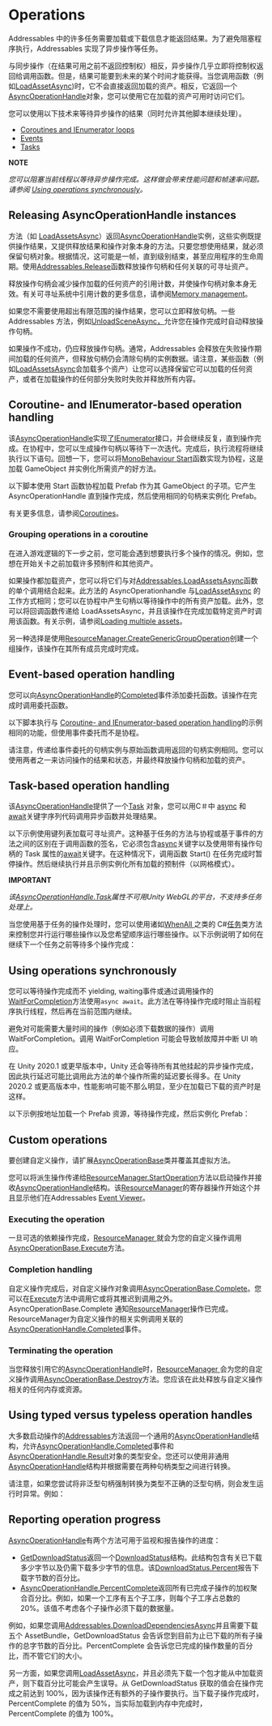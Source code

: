 # Operations

Addressables 中的许多任务需要加载或下载信息才能返回结果。为了避免阻塞程序执行，Addressables 实现了异步操作等任务。

与同步操作（在结果可用之前不返回控制权）相反，异步操作几乎立即将控制权返回给调用函数。但是，结果可能要到未来的某个时间才能获得。当您调用函数（例如[LoadAssetAsync](https://docs.unity3d.com/Packages/com.unity.addressables@1.19/api/UnityEngine.AddressableAssets.Addressables.LoadAssetAsync.html))时，它不会直接返回加载的资产。相反，它返回一个[AsyncOperationHandle](https://docs.unity3d.com/Packages/com.unity.addressables@1.19/api/UnityEngine.ResourceManagement.AsyncOperations.AsyncOperationHandle.html)对象，您可以使用它在加载的资产可用时访问它们。

您可以使用以下技术来等待异步操作的结果（同时允许其他脚本继续处理）。

- [Coroutines and IEnumerator loops](https://docs.unity3d.com/Packages/com.unity.addressables@1.19/manual/AddressableAssetsAsyncOperationHandle.html#coroutine-operation-handling)
- [Events](https://docs.unity3d.com/Packages/com.unity.addressables@1.19/manual/AddressableAssetsAsyncOperationHandle.html#event-based-operation-handling)
- [Tasks](https://docs.unity3d.com/Packages/com.unity.addressables@1.19/manual/AddressableAssetsAsyncOperationHandle.html#task-based-operation-handling)

**NOTE**

*您可以阻塞当前线程以等待异步操作完成。这样做会带来性能问题和帧速率问题。请参阅 [Using operations synchronously](https://docs.unity3d.com/Packages/com.unity.addressables@1.19/manual/AddressableAssetsAsyncOperationHandle.html#using-operations-synchronously)。*

## Releasing AsyncOperationHandle instances

方法（如 [LoadAssetsAsync](https://docs.unity3d.com/Packages/com.unity.addressables@1.19/api/UnityEngine.AddressableAssets.Addressables.LoadAssetsAsync.html)）返回[AsyncOperationHandle](https://docs.unity3d.com/Packages/com.unity.addressables@1.19/api/UnityEngine.ResourceManagement.AsyncOperations.AsyncOperationHandle.html)实例，这些实例既提供操作结果，又提供释放结果和操作对象本身的方法。只要您想使用结果，就必须保留句柄对象。根据情况，这可能是一帧，直到级别结束，甚至应用程序的生命周期。使用[Addressables.Release](https://docs.unity3d.com/Packages/com.unity.addressables@1.19/api/UnityEngine.AddressableAssets.Addressables.Release.html)函数释放操作句柄和任何关联的可寻址资产。

释放操作句柄会减少操作加载的任何资产的引用计数，并使操作句柄对象本身无效。有关可寻址系统中引用计数的更多信息，请参阅[Memory management](https://docs.unity3d.com/Packages/com.unity.addressables@1.19/manual/MemoryManagement.html)。

如果您不需要使用超出有限范围的操作结果，您可以立即释放句柄。一些 Addressables 方法，例如[UnloadSceneAsync，](https://docs.unity3d.com/Packages/com.unity.addressables@1.19/api/UnityEngine.AddressableAssets.Addressables.UnloadSceneAsync.html)允许您在操作完成时自动释放操作句柄。

如果操作不成功，仍应释放操作句柄。通常，Addressables 会释放在失败操作期间加载的任何资产，但释放句柄仍会清除句柄的实例数据。请注意，某些函数（例如[LoadAssetsAsync](https://docs.unity3d.com/Packages/com.unity.addressables@1.19/api/UnityEngine.AddressableAssets.Addressables.LoadAssetsAsync.html)会加载多个资产）让您可以选择保留它可以加载的任何资产，或者在加载操作的任何部分失败时失败并释放所有内容。

## Coroutine- and IEnumerator-based operation handling

该[AsyncOperationHandle](https://docs.unity3d.com/Packages/com.unity.addressables@1.19/api/UnityEngine.ResourceManagement.AsyncOperations.AsyncOperationHandle.html)实现[了IEnumerator](https://docs.microsoft.com/dotnet/api/system.collections.ienumerator)接口，并会继续反复，直到操作完成。在协程中，您可以生成操作句柄以等待下一次迭代。完成后，执行流程将继续执行以下语句。回想一下，您可以将[MonoBehaviour Start](https://docs.unity3d.com/ScriptReference/MonoBehaviour.Start.html)函数实现为协程，这是加载 GameObject 并实例化所需资产的好方法。

以下脚本使用 Start 函数协程加载 Prefab 作为其 GameObject 的子项。它产生 AsyncOperationHandle 直到操作完成，然后使用相同的句柄来实例化 Prefab。

有关更多信息，请参阅[Coroutines](https://docs.unity3d.com/2019.4/Documentation/Manual/Coroutines.html)。

### Grouping operations in a coroutine

在进入游戏逻辑的下一步之前，您可能会遇到想要执行多个操作的情况。例如，您想在开始关卡之前加载许多预制件和其他资产。

如果操作都加载资产，您可以将它们与对[Addressables.LoadAssetsAsync](https://docs.unity3d.com/Packages/com.unity.addressables@1.19/api/UnityEngine.AddressableAssets.Addressables.LoadAssetsAsync.html)函数的单个调用结合起来。此方法的 AsyncOperationhandle 与[LoadAssetAsync](https://docs.unity3d.com/Packages/com.unity.addressables@1.19/api/UnityEngine.AddressableAssets.Addressables.LoadAssetAsync.html) 的工作方式相同；您可以在协程中产生句柄以等待操作中的所有资产加载。此外，您可以将回调函数传递给 LoadAssetsAsync，并且该操作在完成加载特定资产时调用该函数。有关示例，请参阅[Loading multiple assets](https://docs.unity3d.com/Packages/com.unity.addressables@1.19/manual/LoadingAddressableAssets.html#loading-multiple-assets)。

另一种选择是使用[ResourceManager.CreateGenericGroupOperation](https://docs.unity3d.com/Packages/com.unity.addressables@1.19/api/UnityEngine.ResourceManagement.ResourceManager.CreateGenericGroupOperation.html)创建一个组操作，该操作在其所有成员完成时完成。

## Event-based operation handling

您可以向[AsyncOperationHandle](https://docs.unity3d.com/Packages/com.unity.addressables@1.19/api/UnityEngine.ResourceManagement.AsyncOperations.AsyncOperationHandle.html)的[Completed](https://docs.unity3d.com/Packages/com.unity.addressables@1.19/api/UnityEngine.ResourceManagement.AsyncOperations.AsyncOperationHandle.Completed.html)事件添加委托函数。该操作在完成时调用委托函数。

以下脚本执行与 [Coroutine- and IEnumerator-based operation handling](https://docs.unity3d.com/Packages/com.unity.addressables@1.19/manual/AddressableAssetsAsyncOperationHandle.html#coroutine-operation-handling)的示例相同的功能，但使用事件委托而不是协程。

请注意，传递给事件委托的句柄实例与原始函数调用返回的句柄实例相同。您可以使用两者之一来访问操作的结果和状态，并最终释放操作句柄和加载的资产。

## Task-based operation handling

该[AsyncOperationHandle](https://docs.unity3d.com/Packages/com.unity.addressables@1.19/api/UnityEngine.ResourceManagement.AsyncOperations.AsyncOperationHandle.html)提供了一个[Task](https://docs.unity3d.com/Packages/com.unity.addressables@1.19/api/UnityEngine.ResourceManagement.AsyncOperations.AsyncOperationHandle.Task.html#UnityEngine_ResourceManagement_AsyncOperations_AsyncOperationHandle_Task) 对象，您可以用C＃中 [async](https://docs.microsoft.com/en-us/dotnet/csharp/language-reference/keywords/async) 和[await](https://docs.microsoft.com/en-us/dotnet/csharp/language-reference/keywords/await)关键字序列代码调用异步函数并处理结果。

以下示例使用键列表加载可寻址资产。这种基于任务的方法与协程或基于事件的方法之间的区别在于调用函数的签名，它必须包含[async](https://docs.microsoft.com/en-us/dotnet/csharp/language-reference/keywords/async)关键字以及使用带有操作句柄的 Task 属性的[await](https://docs.microsoft.com/en-us/dotnet/csharp/language-reference/keywords/await)关键字。在这种情况下，调用函数 Start() 在任务完成时暂停操作。然后继续执行并且示例实例化所有加载的预制件（以网格模式）。

**IMPORTANT**

*该[AsyncOperationHandle.Task](https://docs.unity3d.com/Packages/com.unity.addressables@1.19/api/UnityEngine.ResourceManagement.AsyncOperations.AsyncOperationHandle.Task.html#UnityEngine_ResourceManagement_AsyncOperations_AsyncOperationHandle_Task)属性不可用Unity WebGL的平台，不支持多任务处理上。*

当您使用基于任务的操作处理时，您可以使用诸如[WhenAll ](https://docs.microsoft.com/en-us/dotnet/api/system.threading.tasks.task.whenall)之类的 C#[任务](https://docs.unity3d.com/Packages/com.unity.addressables@1.19/api/UnityEngine.ResourceManagement.AsyncOperations.AsyncOperationHandle.Task.html#UnityEngine_ResourceManagement_AsyncOperations_AsyncOperationHandle_Task)类方法来控制您并行运行哪些操作以及您希望顺序运行哪些操作。以下示例说明了如何在继续下一个任务之前等待多个操作完成：

## Using operations synchronously

您可以等待操作完成而不 yielding, waiting事件或通过调用操作的[WaitForCompletion](https://docs.unity3d.com/Packages/com.unity.addressables@1.19/api/UnityEngine.ResourceManagement.AsyncOperations.AsyncOperationHandle.WaitForCompletion.html)方法使用`async await`。此方法在等待操作完成时阻止当前程序执行线程，然后再在当前范围内继续。

避免对可能需要大量时间的操作（例如必须下载数据的操作）调用 WaitForCompletion。调用 WaitForCompletion 可能会导致帧故障并中断 UI 响应。

在 Unity 2020.1 或更早版本中，Unity 还会等待所有其他挂起的异步操作完成，因此执行延迟可能比调用此方法的单个操作所需的延迟要长得多。在 Unity 2020.2 或更高版本中，性能影响可能不那么明显，至少在加载已下载的资产时是这样。

以下示例按地址加载一个 Prefab 资源，等待操作完成，然后实例化 Prefab：

## Custom operations

要创建自定义操作，请扩展[AsyncOperationBase](https://docs.unity3d.com/Packages/com.unity.addressables@1.19/api/UnityEngine.ResourceManagement.AsyncOperations.AsyncOperationBase-1.html)类并覆盖其虚拟方法。

您可以将派生操作传递给[ResourceManager.StartOperation](https://docs.unity3d.com/Packages/com.unity.addressables@1.19/api/UnityEngine.ResourceManagement.ResourceManager.StartOperation.html)方法以启动操作并接收[AsyncOperationHandle](https://docs.unity3d.com/Packages/com.unity.addressables@1.19/api/UnityEngine.ResourceManagement.AsyncOperations.AsyncOperationHandle.html)结构。该[ResourceManager](https://docs.unity3d.com/Packages/com.unity.addressables@1.19/api/UnityEngine.ResourceManagement.ResourceManager.html)的寄存器操作开始这个并且显示他们在Addressables [Event Viewer](https://docs.unity3d.com/Packages/com.unity.addressables@1.19/manual/EventViewer.html)。

### Executing the operation

一旦可选的依赖操作完成，[ResourceManager ](https://docs.unity3d.com/Packages/com.unity.addressables@1.19/api/UnityEngine.ResourceManagement.ResourceManager.html)就会为您的自定义操作调用[AsyncOperationBase.Execute](https://docs.unity3d.com/Packages/com.unity.addressables@1.19/api/UnityEngine.ResourceManagement.AsyncOperations.AsyncOperationBase-1.Execute.html)方法。

### Completion handling

自定义操作完成后，对自定义操作对象调用[AsyncOperationBase.Complete](https://docs.unity3d.com/Packages/com.unity.addressables@1.19/api/UnityEngine.ResourceManagement.AsyncOperations.AsyncOperationBase-1.Complete.html)。您可以在[Execute](https://docs.unity3d.com/Packages/com.unity.addressables@1.19/api/UnityEngine.ResourceManagement.AsyncOperations.AsyncOperationBase-1.Execute.html)方法中调用它或将其推迟到调用之外。AsyncOperationBase.Complete 通知[ResourceManager](https://docs.unity3d.com/Packages/com.unity.addressables@1.19/api/UnityEngine.ResourceManagement.ResourceManager.html)操作已完成。ResourceManager为自定义操作的相关实例调用关联的[AsyncOperationHandle.Completed](https://docs.unity3d.com/Packages/com.unity.addressables@1.19/api/UnityEngine.ResourceManagement.AsyncOperations.AsyncOperationHandle.Completed.html)事件。

### Terminating the operation

当您释放引用它的[AsyncOperationHandle](https://docs.unity3d.com/Packages/com.unity.addressables@1.19/api/UnityEngine.ResourceManagement.AsyncOperations.AsyncOperationHandle.html)时，[ResourceManager ](https://docs.unity3d.com/Packages/com.unity.addressables@1.19/api/UnityEngine.ResourceManagement.ResourceManager.html)会为您的自定义操作调用[AsyncOperationBase.Destroy](https://docs.unity3d.com/Packages/com.unity.addressables@1.19/api/UnityEngine.ResourceManagement.AsyncOperations.AsyncOperationBase-1.Destroy.html)方法。您应该在此处释放与自定义操作相关的任何内存或资源。

## Using typed versus typeless operation handles

大多数启动操作的[Addressables](https://docs.unity3d.com/Packages/com.unity.addressables@1.19/api/UnityEngine.AddressableAssets.Addressables.html)方法返回一个通用的[AsyncOperationHandle](https://docs.unity3d.com/Packages/com.unity.addressables@1.19/api/UnityEngine.ResourceManagement.AsyncOperations.AsyncOperationHandle-1.html)结构，允许[AsyncOperationHandle.Completed](https://docs.unity3d.com/Packages/com.unity.addressables@1.19/api/UnityEngine.ResourceManagement.AsyncOperations.AsyncOperationHandle.Completed.html)事件和[AsyncOperationHandle.Result](https://docs.unity3d.com/Packages/com.unity.addressables@1.19/api/UnityEngine.ResourceManagement.AsyncOperations.AsyncOperationHandle.Result.html#UnityEngine_ResourceManagement_AsyncOperations_AsyncOperationHandle_Result)对象的类型安全。您还可以使用非通用[AsyncOperationHandle](https://docs.unity3d.com/Packages/com.unity.addressables@1.19/api/UnityEngine.ResourceManagement.AsyncOperations.AsyncOperationHandle.html)结构并根据需要在两种句柄类型之间进行转换。

请注意，如果您尝试将非泛型句柄强制转换为类型不正确的泛型句柄，则会发生运行时异常。例如：

## Reporting operation progress

[AsyncOperationHandle](https://docs.unity3d.com/Packages/com.unity.addressables@1.19/api/UnityEngine.ResourceManagement.AsyncOperations.AsyncOperationHandle.html)有两个方法可用于监视和报告操作的进度：

- [GetDownloadStatus](https://docs.unity3d.com/Packages/com.unity.addressables@1.19/api/UnityEngine.ResourceManagement.AsyncOperations.AsyncOperationHandle.GetDownloadStatus.html)返回一个[DownloadStatus](https://docs.unity3d.com/Packages/com.unity.addressables@1.19/api/UnityEngine.ResourceManagement.AsyncOperations.DownloadStatus.html)结构。此结构包含有关已下载多少字节以及仍需下载多少字节的信息。该[DownloadStatus.Percent](https://docs.unity3d.com/Packages/com.unity.addressables@1.19/api/UnityEngine.ResourceManagement.AsyncOperations.DownloadStatus.Percent.html#UnityEngine_ResourceManagement_AsyncOperations_DownloadStatus_Percent)报告下载字节数的百分比。
- [AsyncOperationHandle.PercentComplete](https://docs.unity3d.com/Packages/com.unity.addressables@1.19/api/UnityEngine.ResourceManagement.AsyncOperations.AsyncOperationHandle.PercentComplete.html#UnityEngine_ResourceManagement_AsyncOperations_AsyncOperationHandle_PercentComplete)返回所有已完成子操作的加权聚合百分比。例如，如果一个工序有五个子工序，则每个子工序占总数的 20%。该值不考虑各个子操作必须下载的数据量。

例如，如果您调用[Addressables.DownloadDependenciesAsync](https://docs.unity3d.com/Packages/com.unity.addressables@1.19/api/UnityEngine.AddressableAssets.Addressables.DownloadDependenciesAsync.html)并且需要下载五个 AssetBundle，GetDownloadStatus 会告诉您到目前为止已下载的所有子操作的总字节数的百分比。PercentComplete 会告诉您已完成的操作数量的百分比，而不管它们的大小。

另一方面，如果您调用[LoadAssetAsync](https://docs.unity3d.com/Packages/com.unity.addressables@1.19/api/UnityEngine.AddressableAssets.Addressables.LoadAssetAsync.html)，并且必须先下载一个包才能从中加载资产，则下载百分比可能会产生误导。从 GetDownloadStatus 获取的值会在操作完成之前达到 100%，因为该操作还有额外的子操作要执行。当下载子操作完成时，PercentComplete 的值为 50%，当实际加载到内存中完成时，PercentComplete 的值为 100%。